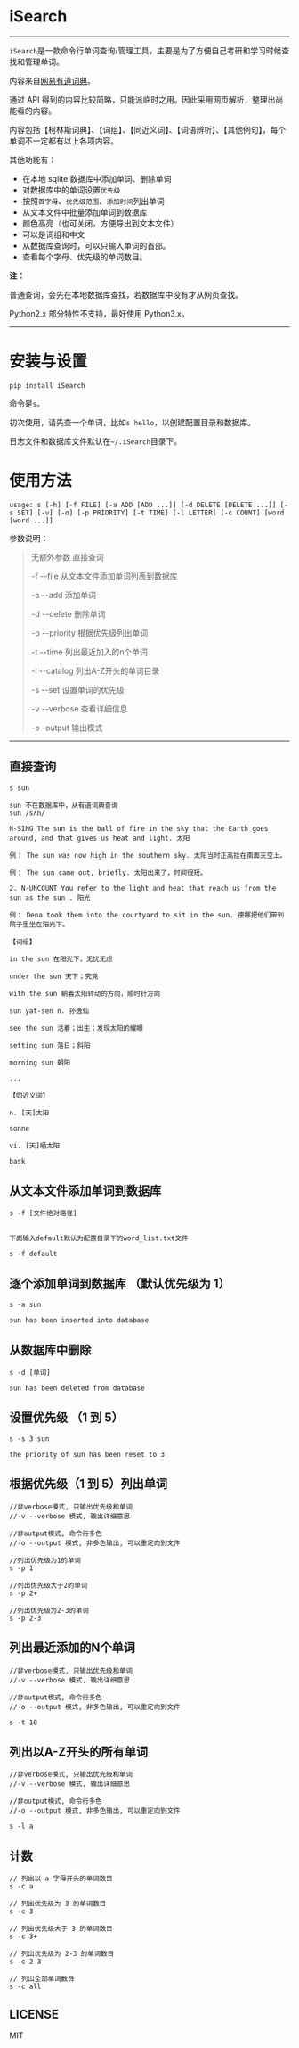 # iSearch

---


`iSearch`是一款命令行单词查询/管理工具，主要是为了方便自己考研和学习时候查找和管理单词。

内容来自[网易有道词典](http://dict.youdao.com/)。

通过 API 得到的内容比较简略，只能派临时之用。因此采用网页解析，整理出尚能看的内容。

内容包括【柯林斯词典】、【词组】、【同近义词】、【词语辨析】、【其他例句】，每个单词不一定都有以上各项内容。

其他功能有：

- 在本地 sqlite 数据库中添加单词、删除单词
- 对数据库中的单词设置`优先级`
- 按照`首字母`、`优先级范围`、`添加时间`列出单词
- 从文本文件中批量添加单词到数据库
- 颜色高亮（也可关闭，方便导出到文本文件）
- 可以是词组和中文
- 从数据库查询时，可以只输入单词的首部。
- 查看每个字母、优先级的单词数目。

**注：**

普通查询，会先在本地数据库查找，若数据库中没有才从网页查找。

Python2.x 部分特性不支持，最好使用 Python3.x。


---

# 安装与设置

	pip install iSearch


命令是`s`。

初次使用，请先查一个单词，比如`s hello`，以创建配置目录和数据库。

日志文件和数据库文件默认在`~/.iSearch`目录下。

# 使用方法

	usage: s [-h] [-f FILE] [-a ADD [ADD ...]] [-d DELETE [DELETE ...]] [-s SET] [-v] [-o] [-p PRIORITY] [-t TIME] [-l LETTER] [-c COUNT] [word [word ...]]


参数说明：
>无额外参数           直接查词
>
>-f     --file       从文本文件添加单词列表到数据库
>
>-a     --add        添加单词
>
>-d     --delete     删除单词
>
>-p     --priority   根据优先级列出单词
>
>-t     --time     列出最近加入的n个单词
>
>-l     --catalog    列出A-Z开头的单词目录
>
>-s     --set        设置单词的优先级
>
>-v     --verbose    查看详细信息
>
>-o      -output     输出模式


---




## 直接查询
```
s sun

sun 不在数据库中，从有道词典查询
sun /sʌn/

N-SING The sun is the ball of fire in the sky that the Earth goes around, and that gives us heat and light. 太阳 

例： The sun was now high in the southern sky. 太阳当时正高挂在南面天空上。 

例： The sun came out, briefly. 太阳出来了，时间很短。 

2. N-UNCOUNT You refer to the light and heat that reach us from the sun as the sun . 阳光 

例： Dena took them into the courtyard to sit in the sun. 德娜把他们带到院子里坐在阳光下。

【词组】

in the sun 在阳光下，无忧无虑

under the sun 天下；究竟

with the sun 朝着太阳转动的方向，顺时针方向

sun yat-sen n. 孙逸仙

see the sun 活着；出生；发现太阳的耀眼

setting sun 落日；斜阳

morning sun 朝阳

...

【同近义词】

n. [天]太阳

sonne

vi. [天]晒太阳

bask
```
## 从文本文件添加单词到数据库
```
s -f [文件绝对路径]


下面输入default默认为配置目录下的word_list.txt文件

s -f default 

```

## 逐个添加单词到数据库 （默认优先级为 1）
```
s -a sun

sun has been inserted into database

```

## 从数据库中删除

```
s -d [单词]

sun has been deleted from database
```

## 设置优先级 （1 到 5）

```
s -s 3 sun

the priority of sun has been reset to 3

```

## 根据优先级（1 到 5）列出单词


```
//非verbose模式, 只输出优先级和单词
//-v --verbose 模式, 输出详细意思 

//非output模式, 命令行多色
//-o --output 模式, 非多色输出, 可以重定向到文件

//列出优先级为1的单词
s -p 1

//列出优先级大于2的单词
s -p 2+

//列出优先级为2-3的单词
s -p 2-3
```

## 列出最近添加的N个单词

```
//非verbose模式, 只输出优先级和单词
//-v --verbose 模式, 输出详细意思

//非output模式, 命令行多色
//-o --output 模式, 非多色输出, 可以重定向到文件

s -t 10
```

## 列出以A-Z开头的所有单词

```
//非verbose模式, 只输出优先级和单词
//-v --verbose 模式, 输出详细意思

//非output模式, 命令行多色
//-o --output 模式, 非多色输出, 可以重定向到文件

s -l a
```

## 计数

```
// 列出以 a 字母开头的单词数目
s -c a

// 列出优先级为 3 的单词数目
s -c 3

// 列出优先级大于 3 的单词数目
s -c 3+

// 列出优先级为 2-3 的单词数目
s -c 2-3

// 列出全部单词数目
s -c all
```

## LICENSE

MIT